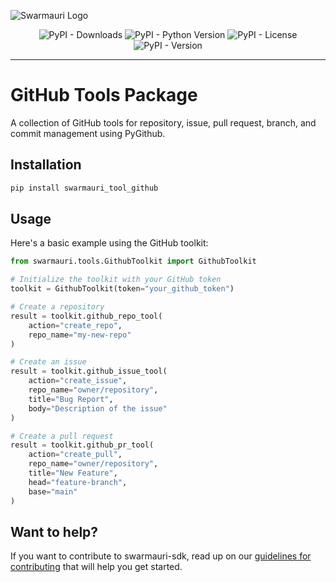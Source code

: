 ![Swarmauri Logo](https://res.cloudinary.com/dbjmpekvl/image/upload/v1730099724/Swarmauri-logo-lockup-2048x757_hww01w.png)

<div align="center">

![PyPI - Downloads](https://img.shields.io/pypi/dm/swarmauri_tool_github)
![PyPI - Python Version](https://img.shields.io/pypi/pyversions/swarmauri-tool-github)
![PyPI - License](https://img.shields.io/pypi/l/swarmauri_tool_github)
![PyPI - Version](https://img.shields.io/pypi/v/swarmauri-tool-github?label=swarmauri_tool_github&color=green)

</div>

---

# GitHub Tools Package

A collection of GitHub tools for repository, issue, pull request, branch, and commit management using PyGithub.

## Installation

```bash
pip install swarmauri_tool_github
```

## Usage

Here's a basic example using the GitHub toolkit:

```python
from swarmauri.tools.GithubToolkit import GithubToolkit

# Initialize the toolkit with your GitHub token
toolkit = GithubToolkit(token="your_github_token")

# Create a repository
result = toolkit.github_repo_tool(
    action="create_repo",
    repo_name="my-new-repo"
)

# Create an issue
result = toolkit.github_issue_tool(
    action="create_issue",
    repo_name="owner/repository",
    title="Bug Report",
    body="Description of the issue"
)

# Create a pull request
result = toolkit.github_pr_tool(
    action="create_pull",
    repo_name="owner/repository",
    title="New Feature",
    head="feature-branch",
    base="main"
)
```

## Want to help?

If you want to contribute to swarmauri-sdk, read up on our [guidelines for contributing](https://github.com/swarmauri/swarmauri-sdk/blob/master/contributing.md) that will help you get started.

